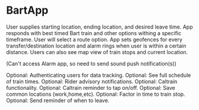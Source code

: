 # BartApp

User supplies starting location, ending location, and desired leave time. App responds with best timed Bart train and other options withing a specific timeframe. User will select a route option. App sets geofences for every transfer/destination location and alarm rings when user is within a certain distance. Users can also see map view of train stops and current location.

(Can't access Alarm app, so need to send sound push notification(s))

Optional: Authenticating users for data tracking.
Optional: See full schedule of train times.
Optional: Rider advisory notifications.
Optional: Caltrain functionality.
Optional: Caltrain reminder to tap on/off.
Optional: Save common locations (work,home,etc).
Optional: Factor in time to train stop.
Optional: Send reminder of when to leave.
